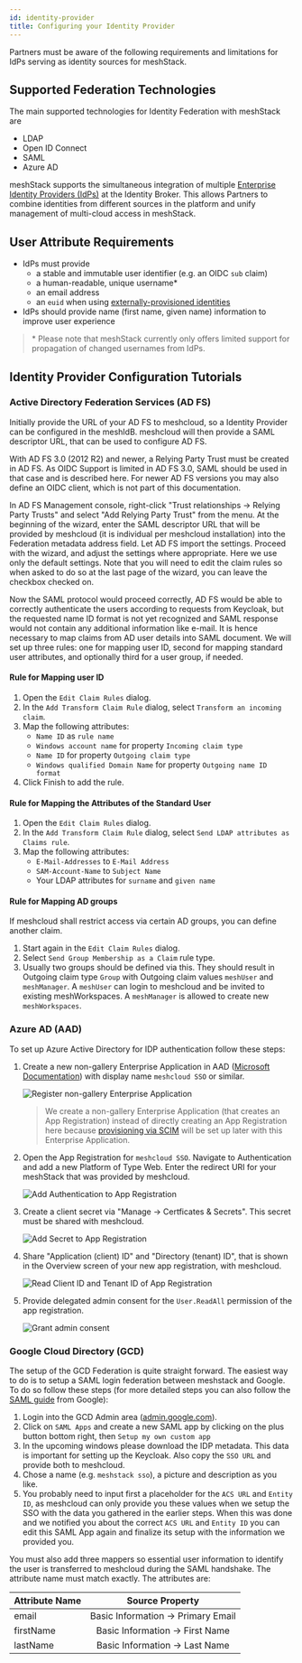 ```yaml
---
id: identity-provider
title: Configuring your Identity Provider
---
```


Partners must be aware of the following requirements and limitations for IdPs serving as identity sources for meshStack.

## Supported Federation Technologies

The main supported technologies for Identity Federation with meshStack are

- LDAP
- Open ID Connect
- SAML
- Azure AD

meshStack supports the simultaneous integration of multiple [Enterprise Identity Providers (IdPs)](https://en.wikipedia.org/wiki/Identity_provider) at the Identity Broker. This allows Partners to combine identities from different sources in the platform and unify management of multi-cloud access in meshStack.

## User Attribute Requirements

- IdPs must provide
  - a stable and immutable user identifier (e.g. an OIDC `sub` claim)
  - a human-readable, unique username*
  - an email address
  - an `euid` when using [externally-provisioned identities](../concepts/identity-and-access-management.md#externally-provisioned-identities)
- IdPs should provide name (first name, given name) information to improve user experience

> \* Please note that meshStack currently only offers limited support for propagation of changed usernames from IdPs.


## Identity Provider Configuration Tutorials

### Active Directory Federation Services (AD FS)

Initially provide the URL of your AD FS to meshcloud, so a Identity Provider can be configured in the meshIdB. meshcloud will then provide a SAML descriptor URL, that can be used to configure AD FS.

With AD FS 3.0 (2012 R2) and newer, a Relying Party Trust must be created in AD FS. As OIDC Support is limited in AD FS 3.0, SAML should be used in that case and is described here. For newer AD FS versions you may also define an OIDC client, which is not part of this documentation.

In AD FS Management console, right-click "Trust relationships → Relying Party Trusts" and select "Add Relying Party Trust" from the menu. At the beginning of the wizard, enter the SAML descriptor URL that will be provided by meshcloud (it is individual per meshcloud installation) into the Federation metadata address field. Let AD FS import the settings. Proceed with the wizard, and adjust the settings where appropriate. Here we use only the default settings. Note that you will need to edit the claim rules so when asked to do so at the last page of the wizard, you can leave the checkbox checked on.

Now the SAML protocol would proceed correctly, AD FS would be able to correctly authenticate the users according to requests from Keycloak, but the requested name ID format is not yet recognized and SAML response would not contain any additional information like e-mail. It is hence necessary to map claims from AD user details into SAML document.
We will set up three rules: one for mapping user ID, second for mapping standard user attributes, and optionally third for a user group, if needed.

#### Rule for Mapping user ID

1. Open the `Edit Claim Rules` dialog.
2. In the `Add Transform Claim Rule` dialog, select `Transform an incoming claim`.
3. Map the following attributes:
    - `Name ID` as `rule name`
    - `Windows account name` for property `Incoming claim type`
    - `Name ID` for property `Outgoing claim type`
    - `Windows qualified Domain Name` for property `Outgoing name ID format`
4. Click Finish to add the rule.

#### Rule for Mapping the Attributes of the Standard User

1. Open the `Edit Claim Rules` dialog.
2. In the `Add Transform Claim Rule` dialog, select `Send LDAP attributes as Claims rule`.
3. Map the following attributes:
    - `E-Mail-Addresses` to `E-Mail Address`
    - `SAM-Account-Name` to `Subject Name`
    - Your LDAP attributes for `surname` and `given name`

#### Rule for Mapping AD groups

If meshcloud shall restrict access via certain AD groups, you can define another claim.

1. Start again in the `Edit Claim Rules` dialog.
2. Select `Send Group Membership as a Claim` rule type.
3. Usually two groups should be defined via this. They should result in Outgoing claim type `Group` with Outgoing claim values `meshUser` and `meshManager`. A `meshUser` can login to meshcloud and be invited to existing meshWorkspaces. A `meshManager` is allowed to create new `meshWorkspaces`.

### Azure AD (AAD)

To set up Azure Active Directory for IDP authentication follow these steps:

1. Create a new non-gallery Enterprise Application in AAD ([Microsoft Documentation](https://docs.microsoft.com/en-us/azure/active-directory/app-provisioning/use-scim-to-provision-users-and-groups#getting-started)) with display name `meshcloud SSO` or similar.

    ![Register non-gallery Enterprise Application](/assets/aad_identity_provider/aad-1.png)

    > We create a non-gallery Enterprise Application (that creates an App Registration) instead of directly creating an App Registration here because [provisioning via SCIM](./user-group-provisioning.md#aad-configuration) will be set up later with this Enterprise Application.

2. Open the App Registration for `meshcloud SSO`. Navigate to Authentication and add a new Platform of Type Web. Enter the redirect URI for your meshStack that was provided by meshcloud.

    ![Add Authentication to App Registration](/assets/aad_identity_provider/aad-2.png)

3. Create a client secret via "Manage -> Certficates & Secrets". This secret must be shared with meshcloud.

    ![Add Secret to App Registration](/assets/aad_identity_provider/aad-3.png)

4. Share "Application (client) ID" and "Directory (tenant) ID", that is shown in the Overview screen of your new app registration, with meshcloud.

    ![Read Client ID and Tenant ID of App Registration](/assets/aad_identity_provider/aad-4.png)

5. Provide delegated admin consent for the `User.ReadAll` permission of the app registration.

    ![Grant admin consent](/assets/aad_identity_provider/aad-5.png)

### Google Cloud Directory (GCD)

The setup of the GCD Federation is quite straight forward. The easiest way to do is to setup a SAML login federation between meshstack and Google. To do so follow these steps (for more detailed steps you can also follow the [SAML guide](https://support.google.com/a/answer/6087519?hl=en) from Google):

1. Login into the GCD Admin area ([admin.google.com](https://admin.google.com)).
2. Click on `SAML Apps` and create a new SAML app by clicking on the plus button bottom right, then `Setup my own custom app`
3. In the upcoming windows please download the IDP metadata. This data is important for setting up the Keycloak. Also copy the `SSO URL` and provide both to meshcloud.
4. Chose a name (e.g. `meshstack sso`), a picture and description as you like.
5. You probably need to input first a placeholder for the `ACS URL` and `Entity ID`, as meshcloud can only provide you these values when we setup the SSO with the data you gathered in the earlier steps. When this was done and we notified you about the correct `ACS URL` and `Entity ID` you can edit this SAML App again and finalize its setup with the information we provided you.

You must also add three mappers so essential user information to identify the user is transferred to meshcloud during the SAML handshake. The attribute name must match exactly. The attributes are:

| Attribute Name |            Source Property            |
| -------------- | :-----------------------------------: |
| email          | Basic Information -&gt; Primary Email |
| firstName      | Basic Information -&gt; First Name    |
| lastName       | Basic Information -&gt; Last Name     |
